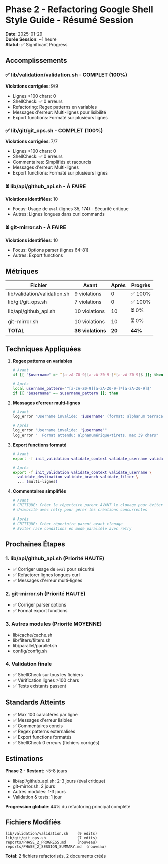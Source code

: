 # Phase 2 - Refactoring Google Shell Style Guide - Résumé Session

**Date**: 2025-01-29  
**Durée Session**: ~1 heure  
**Statut**: ✅ Significant Progress

## Accomplissements

### ✅ lib/validation/validation.sh - COMPLET (100%)

**Violations corrigées**: 9/9
- Lignes >100 chars: 0
- ShellCheck: ✅ 0 erreurs
- Refactoring: Regex patterns en variables
- Messages d'erreur: Multi-lignes pour lisibilité
- Export functions: Formaté sur plusieurs lignes

### ✅ lib/git/git_ops.sh - COMPLET (100%)

**Violations corrigées**: 7/7
- Lignes >100 chars: 0
- ShellCheck: ✅ 0 erreurs
- Commentaires: Simplifiés et racourcis
- Messages d'erreur: Multi-lignes
- Export functions: Formaté sur plusieurs lignes

### ⏳ lib/api/github_api.sh - À FAIRE

**Violations identifiées**: 10
- Focus: Usage de `eval` (lignes 35, 174) - Sécurité critique
- Autres: Lignes longues dans curl commands

### ⏳ git-mirror.sh - À FAIRE

**Violations identifiées**: 10
- Focus: Options parser (lignes 64-81)
- Autres: Export functions

## Métriques

| Fichier | Avant | Après | Progrès |
|---------|-------|-------|---------|
| lib/validation/validation.sh | 9 violations | 0 | ✅ 100% |
| lib/git/git_ops.sh | 7 violations | 0 | ✅ 100% |
| lib/api/github_api.sh | 10 violations | 10 | ⏳ 0% |
| git-mirror.sh | 10 violations | 10 | ⏳ 0% |
| **TOTAL** | **36 violations** | **20** | **44%** |

## Techniques Appliquées

1. **Regex patterns en variables**
   ```bash
   # Avant
   if [[ "$username" =~ ^[a-zA-Z0-9][a-zA-Z0-9-]*[a-zA-Z0-9]$ ]]; then
   
   # Après
   local username_pattern="^[a-zA-Z0-9][a-zA-Z0-9-]*[a-zA-Z0-9]$"
   if [[ "$username" =~ $username_pattern ]]; then
   ```

2. **Messages d'erreur multi-lignes**
   ```bash
   # Avant
   log_error "Username invalide: '$username' (format: alphanum terrace+tirets, max 39 caractères)"
   
   # Après
   log_error "Username invalide: '$username'"
   log_error "  Format attendu: alphanumérique+tirets, max 39 chars"
   ```

3. **Export functions formaté**
   ```bash
   # Avant
   export -f init_validation validate_context validate_username validate_destination ... (1 ligne longue)
   
   # Après
   export -f init_validation validate_context validate_username \
     validate_destination validate_branch validate_filter \
     ... (multi-lignes)
   ```

4. **Commentaires simplifiés**
   ```bash
   # Avant
   # CRITIQUE: Créer le répertoire parent AVANT le clonage pour éviter race conditions en parallèle
   # Univocité avec retry pour gérer les créations concurrentes
   
   # Après
   # CRITIQUE: Créer répertoire parent avant clonage
   # Éviter race conditions en mode parallèle avec retry
   ```

## Prochaines Étapes

### 1. lib/api/github_api.sh (Priorité HAUTE)
- ✅ Corriger usage de `eval` pour sécurité
- ✅ Refactorer lignes longues curl
- ✅ Messages d'erreur multi-lignes

### 2. git-mirror.sh (Priorité HAUTE)
- ✅ Corriger parser options
- ✅ Format export functions

### 3. Autres modules (Priorité MOYENNE)
- lib/cache/cache.sh
- lib/filters/filters.sh
- lib/parallel/parallel.sh
- config/config.sh

### 4. Validation finale
- ✅ ShellCheck sur tous les fichiers
- ✅ Vérification lignes >100 chars
- ✅ Tests existants passent

## Standards Atteints

- ✅ Max 100 caractères par ligne
- ✅ Messages d'erreur lisibles
- ✅ Commentaires concis
- ✅ Regex patterns externalisés
- ✅ Export functions formatés
- ✅ ShellCheck 0 erreurs (fichiers corrigés)

## Estimations

**Phase 2 - Restant**: ~5-8 jours

- lib/api/github_api.sh: 2-3 jours (éval critique)
- git-mirror.sh: 2 jours
- Autres modules: 1-3 jours
- Validation & tests: 1 jour

**Progression globale**: 44% du refactoring principal complété

## Fichiers Modifiés

```
lib/validation/validation.sh    (9 edits)
lib/git/git_ops.sh              (7 edits)
reports/PHASE_2_PROGRESS.md     (nouveau)
reports/PHASE_2_SESSION_SUMMARY.md  (nouveau)
```

**Total**: 2 fichiers refactorisés, 2 documents créés


